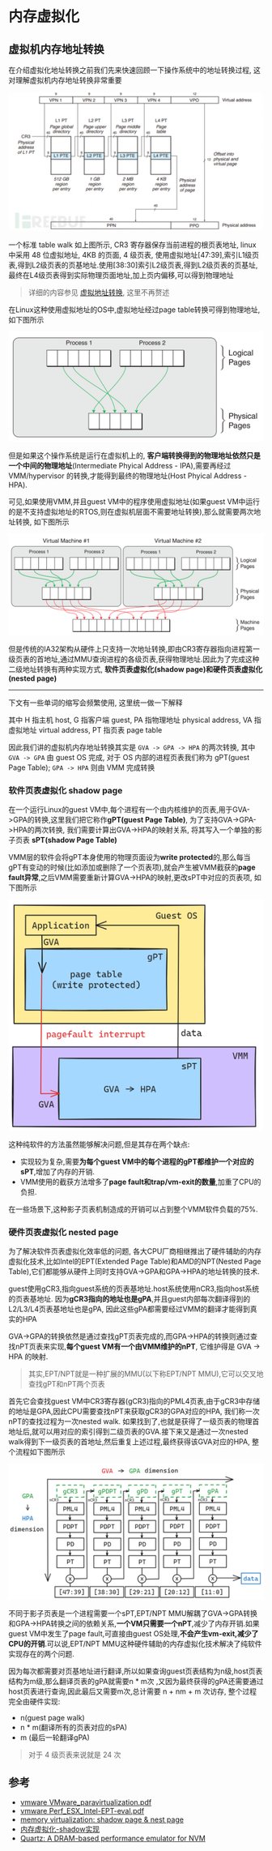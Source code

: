 
# 内存虚拟化

## 虚拟机内存地址转换

在介绍虚拟化地址转换之前我们先来快速回顾一下操作系统中的地址转换过程, 这对理解虚拟机内存地址转换非常重要

![20240321222310](https://raw.githubusercontent.com/learner-lu/picbed/master/20240321222310.png)

一个标准 table walk 如上图所示, CR3 寄存器保存当前进程的根页表地址, linux 中采用 48 位虚拟地址, 4KB 的页面, 4 级页表, 使用虚拟地址[47:39],索引L1级页表,得到L2级页表的页基地址.使用[38:30]索引L2级页表,得到L2级页表的页基址, 最终在L4级页表得到实际物理页面地址,加上页内偏移,可以得到物理地址

> 详细的内容参见 [虚拟地址转换](https://luzhixing12345.github.io/klinux/articles/mm/va-translate/), 这里不再赘述

在Linux这种使用虚拟地址的OS中,虚拟地址经过page table转换可得到物理地址, 如下图所示

![20240321234343](https://raw.githubusercontent.com/learner-lu/picbed/master/20240321234343.png)

但是如果这个操作系统是运行在虚拟机上的, **客户端转换得到的物理地址依然只是一个中间的物理地址**(Intermediate Phyical Address - IPA),需要再经过 VMM/hypervisor 的转换,才能得到最终的物理地址(Host Phyical Address - HPA).

可见,如果使用VMM,并且guest VM中的程序使用虚拟地址(如果guest VM中运行的是不支持虚拟地址的RTOS,则在虚拟机层面不需要地址转换),那么就需要两次地址转换, 如下图所示

![20240321234716](https://raw.githubusercontent.com/learner-lu/picbed/master/20240321234716.png)

但是传统的IA32架构从硬件上只支持一次地址转换,即由CR3寄存器指向进程第一级页表的首地址,通过MMU查询进程的各级页表,获得物理地址.因此为了完成这种二级地址转换有两种实现方式, **软件页表虚拟化(shadow page)和硬件页表虚拟化(nested page)**

---

下文有一些单词的缩写会频繁使用, 这里统一做一下解释

其中 H 指主机 host, G 指客户端 guest, PA 指物理地址 physical address, VA 指虚拟地址 virtual address, PT 指页表 page table

因此我们讲的虚拟机内存地址转换其实是 `GVA -> GPA -> HPA` 的两次转换, 其中 `GVA -> GPA` 由 guest OS 完成, 对于 OS 内部的进程页表我们称为 gPT(guest Page Table); `GPA -> HPA` 则由 VMM 完成转换

### 软件页表虚拟化 shadow page

在一个运行Linux的guest VM中,每个进程有一个由内核维护的页表,用于GVA->GPA的转换,这里我们把它称作**gPT(guest Page Table)**, 为了支持GVA->GPA->HPA的两次转换, 我们需要计算出GVA->HPA的映射关系, 将其写入一个单独的影子页表 **sPT(shadow Page Table)**

VMM层的软件会将gPT本身使用的物理页面设为**write protected**的,那么每当gPT有变动的时候(比如添加或删除了一个页表项),就会产生被VMM截获的**page fault异常**,之后VMM需要重新计算GVA->HPA的映射,更改sPT中对应的页表项, 如下图所示

![20240322151633](https://raw.githubusercontent.com/learner-lu/picbed/master/20240322151633.png)

这种纯软件的方法虽然能够解决问题,但是其存在两个缺点:

- 实现较为复杂,需要**为每个guest VM中的每个进程的gPT都维护一个对应的sPT**,增加了内存的开销.
- VMM使用的截获方法增多了**page fault和trap/vm-exit的数量**,加重了CPU的负担.

在一些场景下,这种影子页表机制造成的开销可以占到整个VMM软件负载的75%.

### 硬件页表虚拟化 nested page

为了解决软件页表虚拟化效率低的问题, 各大CPU厂商相继推出了硬件辅助的内存虚拟化技术,比如Intel的EPT(Extended Page Table)和AMD的NPT(Nested Page Table),它们都能够从硬件上同时支持GVA->GPA和GPA->HPA的地址转换的技术.

guest使用gCR3,指向guest系统的页表基地址.host系统使用nCR3,指向host系统的页表基地址. 因为**gCR3指向的地址也是gPA**,并且guest内部每次翻译得到的L2/L3/L4页表基地址也是gPA, 因此这些gPA都需要经过VMM的翻译才能得到真实的HPA

GVA->GPA的转换依然是通过查找gPT页表完成的,而GPA->HPA的转换则通过查找nPT页表来实现,**每个guest VM有一个由VMM维护的nPT**, 它维护得是 GVA -> HPA 的映射.

> 其实,EPT/NPT就是一种扩展的MMU(以下称EPT/NPT MMU),它可以交叉地查找gPT和nPT两个页表

首先它会查找guest VM中CR3寄存器(gCR3)指向的PML4页表,由于gCR3中存储的地址是GPA,因此CPU需要查找nPT来获取gCR3的GPA对应的HPA, 我们称一次nPT的查找过程为一次nested walk. 如果找到了,也就是获得了一级页表的物理首地址后,就可以用对应的索引得到二级页表的GVA.接下来又是通过一次nested walk得到下一级页表的首地址,然后重复上述过程,最终获得该GVA对应的HPA, 整个流程如下图所示

![20240322111926](https://raw.githubusercontent.com/learner-lu/picbed/master/20240322111926.png)

不同于影子页表是一个进程需要一个sPT,EPT/NPT MMU解耦了GVA->GPA转换和GPA->HPA转换之间的依赖关系,**一个VM只需要一个nPT**,减少了内存开销.如果guest VM中发生了page fault,可直接由guest OS处理,**不会产生vm-exit,减少了CPU的开销**.可以说,EPT/NPT MMU这种硬件辅助的内存虚拟化技术解决了纯软件实现存在的两个问题.

因为每次都需要对页基地址进行翻译,所以如果查询guest页表结构为n级,host页表结构为m级,那么翻译页表的gPA就需要n * m次 ,又因为最终获得的gPA还需要通过host页表进行查询,因此最后又需要m次,总计需要 n + nm + m 次访存, 整个过程完全由硬件实现:

- n(guest page walk)
- n * m(翻译所有的页表对应的sPA)
- m (最后一轮翻译gPA)

> 对于 4 级页表来说就是 24 次

## 参考

- [vmware VMware_paravirtualization.pdf](https://www.vmware.com/content/dam/digitalmarketing/vmware/en/pdf/techpaper/VMware_paravirtualization.pdf)
- [vmware Perf_ESX_Intel-EPT-eval.pdf](https://www.vmware.com/pdf/Perf_ESX_Intel-EPT-eval.pdf)
- [memory virtualization: shadow page & nest page](https://blog.csdn.net/hit_shaoqi/article/details/121887459)
- [内存虚拟化-shadow实现](https://blog.csdn.net/hx_op/article/details/103980411)
- [Quartz: A DRAM-based performance emulator for NVM](https://github.com/HewlettPackard/quartz)